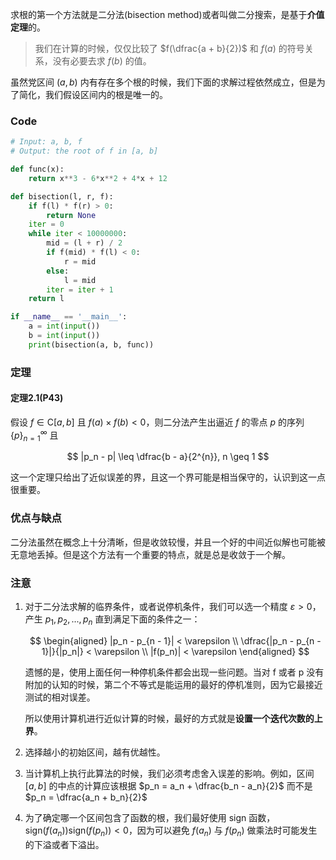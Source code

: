 <!-- ### Bisection Method -->

求根的第一个方法就是二分法(bisection method)或者叫做二分搜索，是基于**介值定理**的。

> 我们在计算的时候，仅仅比较了 $f(\dfrac{a + b}{2})$ 和 $f(a)$ 的符号关系，没有必要去求 $f(b)$ 的值。

虽然党区间 $(a, b)$ 内有存在多个根的时候，我们下面的求解过程依然成立，但是为了简化，我们假设区间内的根是唯一的。

### Code

```python
# Input: a, b, f
# Output: the root of f in [a, b]

def func(x):
    return x**3 - 6*x**2 + 4*x + 12

def bisection(l, r, f):
    if f(l) * f(r) > 0:
        return None
    iter = 0
    while iter < 10000000:
        mid = (l + r) / 2
        if f(mid) * f(l) < 0:
            r = mid
        else:
            l = mid
        iter = iter + 1
    return l

if __name__ == '__main__':
    a = int(input())
    b = int(input())
    print(bisection(a, b, func))
```

### 定理

#### **定理2.1**(P43) 

假设 $f \in \mathrm{C}[a, b]$ 且 $f(a) \times f(b) < 0$，则二分法产生出逼近 $f$ 的零点 $p$ 的序列 $\{p\}_{n = 1}^{\infty}$ 且 

$$
|p_n - p| \leq \dfrac{b - a}{2^{n}}, n \geq 1
$$

这一个定理只给出了近似误差的界，且这一个界可能是相当保守的，认识到这一点很重要。


### 优点与缺点

二分法虽然在概念上十分清晰，但是收敛较慢，并且一个好的中间近似解也可能被无意地丢掉。但是这个方法有一个重要的特点，就是总是收敛于一个解。

### 注意

1. 对于二分法求解的临界条件，或者说停机条件，我们可以选一个精度 $\varepsilon > 0$，产生 $p_1, p_2, ..., p_n$ 直到满足下面的条件之一：

    $$
    \begin{aligned}
        |p_n - p_{n - 1}| < \varepsilon \\
        \dfrac{|p_n - p_{n - 1}|}{|p_n|} < \varepsilon \\
        |f(p_n)| < \varepsilon
    \end{aligned}
    $$

    遗憾的是，使用上面任何一种停机条件都会出现一些问题。当对 f 或者 p 没有附加的认知的时候，第二个不等式是能运用的最好的停机准则，因为它最接近测试的相对误差。

    所以使用计算机进行近似计算的时候，最好的方式就是**设置一个迭代次数的上界**。

2. 选择越小的初始区间，越有优越性。

3. 当计算机上执行此算法的时候，我们必须考虑舍入误差的影响。例如，区间 $[a, b]$ 的中点的计算应该根据 $p_n = a_n + \dfrac{b_n - a_n}{2}$ 而不是 $p_n = \dfrac{a_n + b_n}{2}$

4. 为了确定哪一个区间包含了函数的根，我们最好使用 $\mathrm{sign}$ 函数，$\mathrm{sign}(f(a_n)) \mathrm{sign}(f(p_n)) < 0$，因为可以避免 $f(a_n)$ 与 $f(p_n)$ 做乘法时可能发生的下溢或者下溢出。